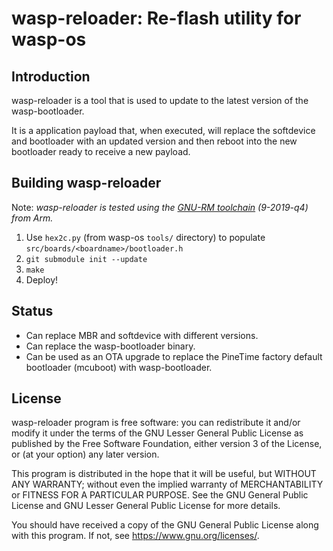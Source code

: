 wasp-reloader: Re-flash utility for wasp-os
===========================================

Introduction
------------

wasp-reloader is a tool that is used to update to the latest version
of the wasp-bootloader.

It is a application payload that, when executed, will replace the
softdevice and bootloader with an updated version and then reboot
into the new bootloader ready to receive a new payload.

Building wasp-reloader
----------------------

Note: *wasp-reloader is tested using the [GNU-RM toolchain](https://developer.arm.com/tools-and-software/open-source-software/developer-tools/gnu-toolchain/gnu-rm) (9-2019-q4) from Arm.*

1. Use `hex2c.py` (from wasp-os `tools/` directory) to populate
   `src/boards/<boardname>/bootloader.h`
2. `git submodule init --update`
3. `make`
4. Deploy!

Status
------

 * Can replace MBR and softdevice with different versions.
 * Can replace the wasp-bootloader binary.
 * Can be used as an OTA upgrade to replace the PineTime factory
   default bootloader (mcuboot) with wasp-bootloader.

License
-------

wasp-reloader program is free software: you can redistribute it and/or
modify it under the terms of the GNU Lesser General Public License as
published by the Free Software Foundation, either version 3 of the
License, or (at your option) any later version.

This program is distributed in the hope that it will be useful, but
WITHOUT ANY WARRANTY; without even the implied warranty of
MERCHANTABILITY or FITNESS FOR A PARTICULAR PURPOSE.  See the GNU
General Public License and GNU Lesser General Public License for more
details.

You should have received a copy of the GNU General Public License
along with this program.  If not, see <https://www.gnu.org/licenses/>.

